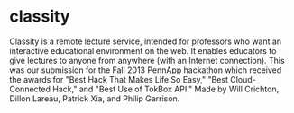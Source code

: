 classity
========
Classity is a remote lecture service, intended for professors who want an interactive educational environment on the web. It enables educators to give lectures to anyone from anywhere (with an Internet connection). This was our submission for the Fall 2013 PennApp hackathon which received the awards for "Best Hack That Makes Life So Easy," "Best Cloud-Connected Hack," and "Best Use of TokBox API." Made by Will Crichton, Dillon Lareau, Patrick Xia, and Philip Garrison.
